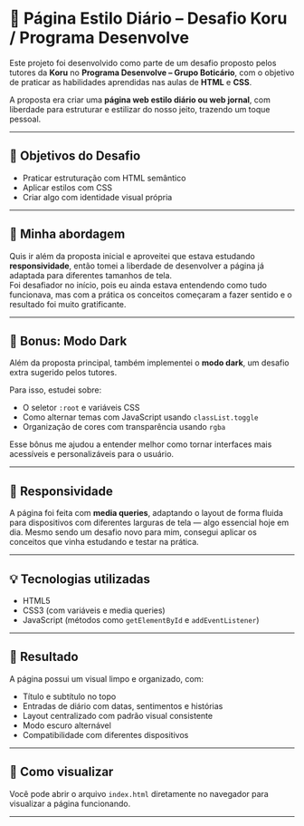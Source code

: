 # 📓 Página Estilo Diário – Desafio Koru / Programa Desenvolve

Este projeto foi desenvolvido como parte de um desafio proposto pelos tutores da **Koru** no **Programa Desenvolve – Grupo Boticário**, com o objetivo de praticar as habilidades aprendidas nas aulas de **HTML** e **CSS**.

A proposta era criar uma **página web estilo diário ou web jornal**, com liberdade para estruturar e estilizar do nosso jeito, trazendo um toque pessoal.

---

## 🌟 Objetivos do Desafio

- Praticar estruturação com HTML semântico
- Aplicar estilos com CSS
- Criar algo com identidade visual própria

---

## 🚀 Minha abordagem

Quis ir além da proposta inicial e aproveitei que estava estudando **responsividade**, então tomei a liberdade de desenvolver a página já adaptada para diferentes tamanhos de tela.  
Foi desafiador no início, pois eu ainda estava entendendo como tudo funcionava, mas com a prática os conceitos começaram a fazer sentido e o resultado foi muito gratificante.

---

## 🌙 Bonus: Modo Dark

Além da proposta principal, também implementei o **modo dark**, um desafio extra sugerido pelos tutores.

Para isso, estudei sobre:
- O seletor `:root` e variáveis CSS
- Como alternar temas com JavaScript usando `classList.toggle`
- Organização de cores com transparência usando `rgba`

Esse bônus me ajudou a entender melhor como tornar interfaces mais acessíveis e personalizáveis para o usuário.

---

## 📱 Responsividade

A página foi feita com **media queries**, adaptando o layout de forma fluida para dispositivos com diferentes larguras de tela — algo essencial hoje em dia. Mesmo sendo um desafio novo para mim, consegui aplicar os conceitos que vinha estudando e testar na prática.

---

## 💡 Tecnologias utilizadas

- HTML5
- CSS3 (com variáveis e media queries)
- JavaScript (métodos como `getElementById` e `addEventListener`)

---

## 🎨 Resultado

A página possui um visual limpo e organizado, com:

- Título e subtítulo no topo
- Entradas de diário com datas, sentimentos e histórias
- Layout centralizado com padrão visual consistente
- Modo escuro alternável
- Compatibilidade com diferentes dispositivos

---

## 📁 Como visualizar

Você pode abrir o arquivo `index.html` diretamente no navegador para visualizar a página funcionando.

---